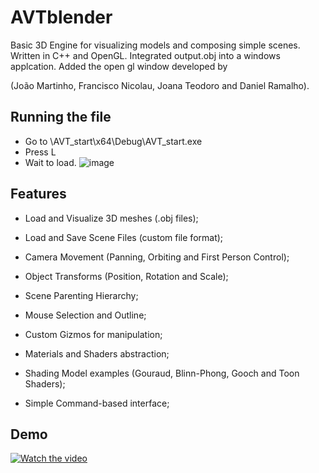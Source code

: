 # AVTblender
Basic 3D Engine for visualizing models and composing simple scenes.
Written in C++ and OpenGL. Integrated output.obj into a windows applcation. Added the open gl window developed by

(João Martinho, Francisco Nicolau, Joana Teodoro and Daniel Ramalho).

## Running the file
- Go to \AVT_start\x64\Debug\AVT_start.exe
- Press L
- Wait to load.
![image](https://user-images.githubusercontent.com/31978917/198358026-c63686ea-7c52-47e8-a79c-b6ea2d3ccd7a.png)

## Features

* Load and Visualize 3D meshes (.obj files);
* Load and Save Scene Files (custom file format);

* Camera Movement (Panning, Orbiting and First Person Control);

* Object Transforms (Position, Rotation and Scale); 
* Scene Parenting Hierarchy;
* Mouse Selection and Outline;
* Custom Gizmos for manipulation;

* Materials and Shaders abstraction;
* Shading Model examples (Gouraud, Blinn-Phong, Gooch and Toon Shaders);

* Simple Command-based interface; 


## Demo
[![Watch the video](https://i.vimeocdn.com/video/1089074469_1040x584.jpg)](https://vimeo.com/526104895)
